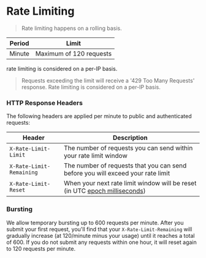 # Rate Limiting

> Rate limiting happens on a rolling basis.

Period | Limit
---|---
Minute | Maximum of 120 requests 
rate limiting is considered on a per-IP basis.
> Requests exceeding the limit will receive a '429 Too Many Requests' response. Rate limiting is considered on a per-IP basis.

### HTTP Response Headers

The following headers are applied per minute to public and authenticated requests:

Header | Description
---|---
`X-Rate-Limit-Limit` | The number of requests you can send within your rate limit window 
`X-Rate-Limit-Remaining` | The number of requests that you can send before you will exceed your rate limit 
`X-Rate-Limit-Reset` | When your next rate limit window will be reset (in UTC [epoch milliseconds](http://en.wikipedia.org/wiki/Unix_time))

### Bursting

We allow temporary bursting up to 600 requests per minute. After you submit your first request, you'll find that your `X-Rate-Limit-Remaining` will gradually increase (at 120/minute minus your usage) until it reaches a total of 600. If you do not submit any requests within one hour, it will reset again to 120 requests per minute.

